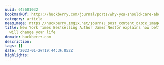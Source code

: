 ```yaml
---
uuid: 645601032
bookmarkOf: https://huckberry.com/journal/posts/why-you-should-care-about-breathing
category: article
headImage: https://huckberry.imgix.net/journal_post_content_block_images/000/001/090/images/original/james_nestor_hero.jpg
title: New York Times Bestselling Author James Nestor explains how better breathing
  will change your life
domain: huckberry.com
description: 
tags: []
date: '2023-01-26T19:44:36.852Z'
highlights: 
---
```



